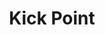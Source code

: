 ---
blog: https://kickpoint.ca/blog
facebook: https://facebook.com/kickpointinc
instagram: https://instagram.com/kickpointinc
logohandle: kickpointca
sort: kickpoint
title: Kick Point
twitter: https://x.com/kickpointinc
website: https://kickpoint.ca/
---